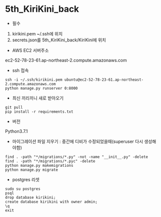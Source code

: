 # 5th_KiriKini_back

- 필수

1. kirikini.pem ~/.ssh에 위치
2. secrets.json를 5th_KiriKini_back/KiriKini에 위치

- AWS EC2 서버주소

ec2-52-78-23-61.ap-northeast-2.compute.amazonaws.com

- ssh 접속

```
ssh -i ~/.ssh/kirikini.pem ubuntu@ec2-52-78-23-61.ap-northeast-2.compute.amazonaws.com
python manage.py runserver 0:8000
```

- 최신 끼리끼니 새로 받아오기

```
git pull
pip install -r requirements.txt
```

- 버전

Python3.7.1

- 마이그레이션 파일 지우기 : 중간에 디비가 수정되었을때(superuser 다시 생성해야함)

```
find . -path "*/migrations/*.py" -not -name "__init__.py" -delete
find . -path "*/migrations/*.pyc" -delete
python manage.py makemigrations
python manage.py migrate
```

- postgres 리셋

```
sudo su postgres
psql
drop database kirikini;
create database kirikini with owner admin;
\q
exit
```
